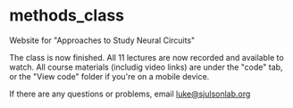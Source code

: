 # methods_class
Website for "Approaches to Study Neural Circuits"

The class is now finished. All 11 lectures are now recorded and available 
to watch. All course materials (includig video links) are under the "code"
tab, or the "View code" folder if you're on a mobile device.

If there are any questions or problems, email luke@sjulsonlab.org